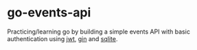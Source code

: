 # go-events-api

Practicing/learning go by building a simple events API with basic authentication using [jwt](https://github.com/golang-jwt/jwt/v5), [gin](https://gin-gonic.com/) and [sqlite](https://github.com/mattn/go-sqlite3).
